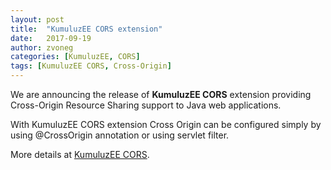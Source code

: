 ```yaml
---
layout: post
title:  "KumuluzEE CORS extension"
date:   2017-09-19
author: zvoneg
categories: [KumuluzEE, CORS]
tags: [KumuluzEE CORS, Cross-Origin]
---
```


We are announcing the release of **KumuluzEE CORS** extension providing Cross-Origin Resource Sharing support to Java web applications.

With KumuluzEE CORS extension Cross Origin can be configured simply by using @CrossOrigin annotation or using servlet filter.

More details at [KumuluzEE CORS](https://github.com/kumuluz/kumuluzee-cors/blob/master/README.md).
